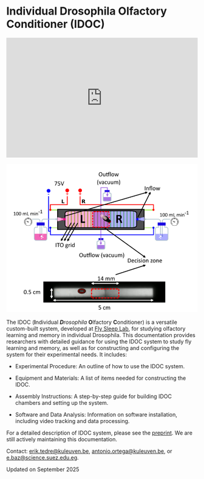 
# Individual Drosophila Olfactory Conditioner (IDOC)

<!-- Embed YouTube Video -->
<iframe width="100%" height="315" src="https://www.youtube.com/embed/oatrOTn3igg?si=PqejeFb9SjmcuttM" title="YouTube video player" frameborder="0" allow="accelerometer; autoplay; clipboard-write; encrypted-media; gyroscope; picture-in-picture; web-share" allowfullscreen></iframe>

![iDOC_chamber_sketch.png](./assets/Images/iDOC_chamber_sketch.png)


The IDOC (<b>I</b>ndividual *<b>D</b>rosophila*  <b>O</b>lfactory  <b>C</b>onditioner) is a versatile custom-built system, developed at [Fly Sleep Lab](https://www.flysleeplab.com), for studying olfactory learning and memory in individual Drosophila. This documentation provides researchers with detailed guidance for using the IDOC system to study fly learning and memory, as well as for constructing and configuring the system for their experimental needs. It includes:

* Experimental Procedure: An outline of how to use the IDOC system.

* Equipment and Materials: A list of items needed for constructing the IDOC.

* Assembly Instructions: A step-by-step guide for building IDOC chambers and setting up the system.

* Software and Data Analysis: Information on software installation, including video tracking and data processing.

For a detailed description of IDOC system, please see the [preprint](https://doi.org/10.1101/2024.12.18.629135). We are still actively maintaining this documentation.

Contact: erik.tedre@kuleuven.be, antonio.ortega@kuleuven.be, or e.baz@science.suez.edu.eg.

Updated on September 2025
